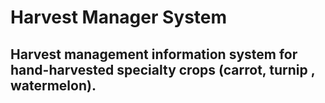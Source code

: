 # Harvest Manager System

## Harvest management information system for hand-harvested specialty crops (carrot, turnip , watermelon).
